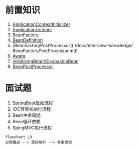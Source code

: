 # 前置知识

1. [ApplicationContextInitializer](./docs/interview-konwledge/ApplicationContextInitializer.md)
2. [ApplicationListener](./docs/interview-konwledge/ApplicationListener.md)
3. [BeanFactory](./docs/interview-konwledge/BeanFactory.md)
4. [BeanDefinition](./docs/interview-konwledge/BeanDefinition.md)
5. [BeanFactoryPostProcessor](./docs/interview-konwledge/ BeanFactoryPostProcessor.md)
6. [Aware](./docs/interview-konwledge/Aware.md)
7. [InitializingBean/DisposableBean](./docs/interview-konwledge/InitializingBean/DisposableBean.md)
8. [BeanPostProcessor](./docs/interview-konwledge/BeanPostProcessor.md)

# 面试题

1. [SpringBoot启动流程](./docs/interview-question/SpringBoot启动流程)
2. IOC容器初始化流程
3. Bean生命周期
4. Bean循环依赖
5. SpingMVC执行流程

```mermaid
flowchart LR
过程概述 --> 源码解析 --> 答案提取
```

